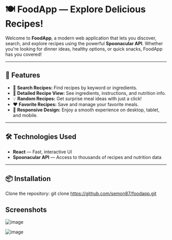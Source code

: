 # 🍽️ FoodApp — Explore Delicious Recipes!

Welcome to **FoodApp**, a modern web application that lets you discover, search, and explore recipes using the powerful **Spoonacular API**. Whether you're looking for dinner ideas, healthy options, or quick snacks, FoodApp has you covered!

---

## 🚀 Features

- 🔎 **Search Recipes:** Find recipes by keyword or ingredients.
- 🍲 **Detailed Recipe View:** See ingredients, instructions, and nutrition info.
- 💡 **Random Recipes:** Get surprise meal ideas with just a click!
- ❤️ **Favorite Recipes:** Save and manage your favorite meals.
- 📱 **Responsive Design:** Enjoy a smooth experience on desktop, tablet, and mobile.

---

## 🛠️ Technologies Used

- **React** — Fast, interactive UI
- **Spoonacular API** — Access to thousands of recipes and nutrition data


---

## 📦 Installation

 Clone the repository:
   git clone https://github.com/semon87/foodapp.git
   
## Screenshots
![image](https://github.com/user-attachments/assets/064cf9e7-1dd3-4b42-a93f-5c9b3af1928c)

![image](https://github.com/user-attachments/assets/582fefbd-164f-47a8-855f-788139301e5b)

